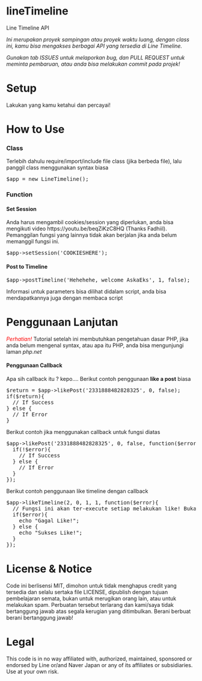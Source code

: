 # lineTimeline
Line Timeline API

<p><i>Ini merupakan proyek sampingan atau proyek waktu luang, dengan class ini, kamu bisa mengakses berbagai API yang tersedia di Line Timeline.</i></p>
<p><i>Gunakan tab ISSUES untuk melaporkan bug, dan PULL REQUEST untuk meminta pembaruan, atau anda bisa melakukan commit pada projek!</i></p>

<h1>Setup</h1>
<p>Lakukan yang kamu ketahui dan percayai!</p>
<h1>How to Use</h1>
<h3>Class</h3>
<p>Terlebih dahulu require/import/include file class (jika berbeda file), lalu panggil class menggunakan syntax biasa</p>
<pre>$app = new LineTimeline();</pre>
<h3>Function</h3>
<h4>Set Session</h4>
<p>Anda harus mengambil cookies/session yang diperlukan, anda bisa mengikuti video https://youtu.be/beqZiKzC8HQ (Thanks Fadhiil). Pemanggilan fungsi yang lainnya tidak akan berjalan jika anda belum memanggil fungsi ini.</p>
<pre>$app->setSession('COOKIESHERE');</pre>
<h4>Post to Timeline</h4>
<pre>$app->postTimeline('Hehehehe, welcome AskaEks', 1, false);</pre>
<p>Informasi untuk parameters bisa dilihat didalam script, anda bisa mendapatkannya juga dengan membaca script</p>
<h1>Penggunaan Lanjutan</h1>
<p><i style="color: red;">Perhatian!</i> Tutorial setelah ini membutuhkan pengetahuan dasar PHP, jika anda belum mengenal syntax, atau apa itu PHP, anda bisa mengunjungi laman <i>php.net</i></p>
<h4>Penggunaan Callback</h4>
<p>Apa sih callback itu ? kepo.... Berikut contoh penggunaan <b>like a post</b> biasa</p>
<pre>$return = $app->likePost('2331888482828325', 0, false);
if($return){
  // If Success
} else {
  // If Error
}</pre>
<p>Berikut contoh jika menggunakan callback untuk fungsi diatas</p>
<pre>$app->likePost('2331888482828325', 0, false, function($error){
  if(!$error){
    // If Success
  } else {
    // If Error
  }
});</pre>
<p>Berikut contoh penggunaan like timeline dengan callback</p>
<pre>$app->likeTimeline(2, 0, 1, 1, function($error){
  // Fungsi ini akan ter-execute setiap melakukan like! Bukan jika task selesai
  if($error){
    echo "Gagal Like!";
  } else {
    echo "Sukses Like!";
  }
});</pre>
<h1>License & Notice</h1>
<p>Code ini berlisensi MIT, dimohon untuk tidak menghapus credit yang tersedia dan selalu sertaka file LICENSE, dipublish dengan tujuan pembelajaran semata, bukan untuk merugikan orang lain, atau untuk melakukan spam. Perbuatan tersebut terlarang dan kami/saya tidak bertanggung jawab atas segala kerugian yang ditimbulkan. Berani berbuat berani bertanggung jawab!</p>
<h1>Legal</h1>
<p>This code is in no way affiliated with, authorized, maintained, sponsored or endorsed by Line or/and Naver Japan or any of its affiliates or subsidiaries. Use at your own risk.</p>
